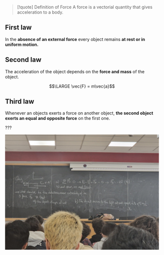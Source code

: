 > [!quote] Definition of Force
A force is a vectorial quantity that gives acceleration to a body.

## First law

In the **absence of an external force** every object remains **at rest or in uniform motion.**

## Second law

The acceleration of the object depends on the **force and mass** of the object.

$$\LARGE \vec{F} = m\vec{a}$$

## Third law

Whenever an objects exerts a force on another object, **the second object exerts an equal and opposite force** on the first one.


???

![](../../z_images/Immagine%20WhatsApp%202024-03-04%20ore%2011.27.38_ee3f49e6.jpg)